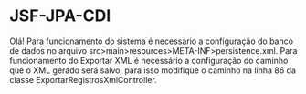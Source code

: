 # JSF-JPA-CDI

Olá!
Para funcionamento do sistema é necessário a configuração do banco de dados no arquivo src>main>resources>META-INF>persistence.xml.
Para funcionamento do Exportar XML é necessário a configuração do caminho que o XML gerado será salvo, para isso modifique o caminho na linha 86 da classe ExportarRegistrosXmlController.
